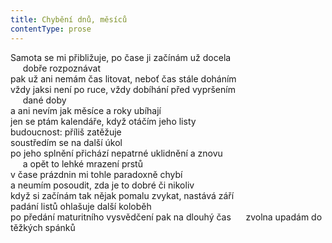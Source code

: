 ```yaml
---
title: Chybění dnů, měsíců
contentType: prose
---
```


Samota se mi přibližuje, po čase ji začínám už docela  
     dobře rozpoznávat  
pak už ani nemám čas litovat, neboť čas stále doháním  
vždy jaksi není po ruce, vždy dobíhání před vypršením  
     dané doby  
a ani nevím jak měsíce a roky ubíhají  
jen se ptám kalendáře, když otáčím jeho listy  
budoucnost: příliš zatěžuje  
soustředím se na další úkol  
po jeho splnění přichází nepatrné uklidnění a znovu  
     a opět to lehké mrazení prstů  
v čase prázdnin mi tohle paradoxně chybí  
a neumím posoudit, zda je to dobré či nikoliv  
když si začínám tak nějak pomalu zvykat, nastává září  
padání listů ohlašuje další koloběh  
po předání maturitního vysvědčení pak na dlouhý čas      zvolna upadám do těžkých spánků
